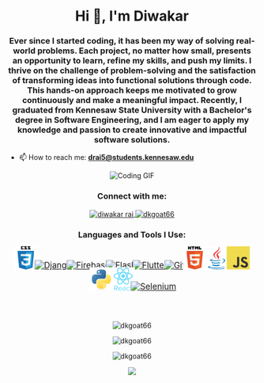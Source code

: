 <h1 align="center">Hi 👋, I'm Diwakar</h1>
<h3 align="center">Ever since I started coding, it has been my way of solving real-world problems. Each project, no matter how small, presents an opportunity to learn, refine my skills, and push my limits. I thrive on the challenge of problem-solving and the satisfaction of transforming ideas into functional solutions through code. This hands-on approach keeps me motivated to grow continuously and make a meaningful impact. Recently, I graduated from Kennesaw State University with a Bachelor's degree in Software Engineering, and I am eager to apply my knowledge and passion to create innovative and impactful software solutions.
</h3>

- 📫 How to reach me: **drai5@students.kennesaw.edu**

<!-- Adding a dynamic, eye-catching GIF -->
<p align="center">
  <img src="https://media.giphy.com/media/qgQUggAC3Pfv687qPC/giphy.gif" width="500" height="300" alt="Coding GIF"/>
</p>

<h3 align="center">Connect with me:</h3>
<p align="center">
  <a href="https://linkedin.com/in/diwakar rai" target="_blank">
    <img align="center" src="https://raw.githubusercontent.com/rahuldkjain/github-profile-readme-generator/master/src/images/icons/Social/linked-in-alt.svg" alt="diwakar rai" height="30" width="40" />
  </a>
  <a href="https://www.leetcode.com/dkgoat66" target="_blank">
    <img align="center" src="https://raw.githubusercontent.com/rahuldkjain/github-profile-readme-generator/master/src/images/icons/Social/leet-code.svg" alt="dkgoat66" height="30" width="40" />
  </a>
</p>

<h3 align="center">Languages and Tools I Use:</h3>
<p align="center">
  <a href="https://www.w3schools.com/css/" target="_blank" rel="noreferrer"> 
    <img src="https://raw.githubusercontent.com/devicons/devicon/master/icons/css3/css3-original-wordmark.svg" alt="CSS3" width="40" height="40" style="transform: scale(1.2); transition: all 0.3s ease;" /> 
  </a>
  <a href="https://www.djangoproject.com/" target="_blank" rel="noreferrer"> 
    <img src="https://cdn.worldvectorlogo.com/logos/django.svg" alt="Django" width="40" height="40" style="transform: scale(1.2); transition: all 0.3s ease;" /> 
  </a>
  <a href="https://firebase.google.com/" target="_blank" rel="noreferrer"> 
    <img src="https://www.vectorlogo.zone/logos/firebase/firebase-icon.svg" alt="Firebase" width="40" height="40" style="transform: scale(1.2); transition: all 0.3s ease;" /> 
  </a>
  <a href="https://flask.palletsprojects.com/" target="_blank" rel="noreferrer"> 
    <img src="https://www.vectorlogo.zone/logos/pocoo_flask/pocoo_flask-icon.svg" alt="Flask" width="40" height="40" style="transform: scale(1.2); transition: all 0.3s ease;" /> 
  </a>
  <a href="https://flutter.dev" target="_blank" rel="noreferrer"> 
    <img src="https://www.vectorlogo.zone/logos/flutterio/flutterio-icon.svg" alt="Flutter" width="40" height="40" style="transform: scale(1.2); transition: all 0.3s ease;" /> 
  </a>
  <a href="https://git-scm.com/" target="_blank" rel="noreferrer"> 
    <img src="https://www.vectorlogo.zone/logos/git-scm/git-scm-icon.svg" alt="Git" width="40" height="40" style="transform: scale(1.2); transition: all 0.3s ease;" /> 
  </a>
  <a href="https://www.w3.org/html/" target="_blank" rel="noreferrer"> 
    <img src="https://raw.githubusercontent.com/devicons/devicon/master/icons/html5/html5-original-wordmark.svg" alt="HTML5" width="40" height="40" style="transform: scale(1.2); transition: all 0.3s ease;" /> 
  </a>
  <a href="https://www.java.com" target="_blank" rel="noreferrer"> 
    <img src="https://raw.githubusercontent.com/devicons/devicon/master/icons/java/java-original.svg" alt="Java" width="40" height="40" style="transform: scale(1.2); transition: all 0.3s ease;" /> 
  </a>
  <a href="https://developer.mozilla.org/en-US/docs/Web/JavaScript" target="_blank" rel="noreferrer"> 
    <img src="https://raw.githubusercontent.com/devicons/devicon/master/icons/javascript/javascript-original.svg" alt="JavaScript" width="40" height="40" style="transform: scale(1.2); transition: all 0.3s ease;" /> 
  </a>
  <a href="https://www.python.org" target="_blank" rel="noreferrer"> 
    <img src="https://raw.githubusercontent.com/devicons/devicon/master/icons/python/python-original.svg" alt="Python" width="40" height="40" style="transform: scale(1.2); transition: all 0.3s ease;" /> 
  </a> 
  <a href="https://reactjs.org/" target="_blank" rel="noreferrer"> 
    <img src="https://raw.githubusercontent.com/devicons/devicon/master/icons/react/react-original-wordmark.svg" alt="React" width="40" height="40" style="transform: scale(1.2); transition: all 0.3s ease;" /> 
  </a>
  <a href="https://www.selenium.dev" target="_blank" rel="noreferrer"> 
    <img src="https://raw.githubusercontent.com/detain/svg-logos/780f25886640cef088af994181646db2f6b1a3f8/svg/selenium-logo.svg" alt="Selenium" width="40" height="40" style="transform: scale(1.2); transition: all 0.3s ease;" /> 
  </a>
</p>

<!-- Adding some space before showing stats -->
<br/><br/>

<!-- GitHub Stats -->
<p align="center">
  <img src="https://github-readme-stats.vercel.app/api/top-langs?username=dkgoat66&show_icons=true&locale=en&layout=compact" alt="dkgoat66" />
</p>

<p align="center">
  <img src="https://github-readme-stats.vercel.app/api?username=dkgoat66&show_icons=true&locale=en" alt="dkgoat66" />
</p>

<p align="center">
  <img src="https://github-readme-streak-stats.herokuapp.com/?user=dkgoat66&" alt="dkgoat66" />
</p>

<!-- Cool footer animation -->
<p align="center">
  <img src="https://capsule-render.vercel.app/api?type=waving&color=gradient&height=100&section=footer"/>
</p>
